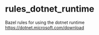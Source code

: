 # rules_dotnet_runtime
Bazel rules for using the dotnet runtime https://dotnet.microsoft.com/download
